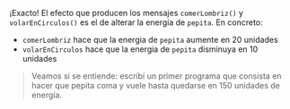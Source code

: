 ¡Exacto! El efecto que producen los mensajes `comerLombriz()` y `volarEnCirculos()` es el de alterar la energía de `pepita`. En concreto: 

* `comerLombriz` hace que la energia de `pepita` aumente en 20 unidades
* `volarEnCirculos` hace que la energia de `pepita` disminuya en 10 unidades

> Veamos si se entiende: escribí un primer programa que consista en hacer que pepita coma y vuele hasta quedarse en 150 unidades de energía. 
